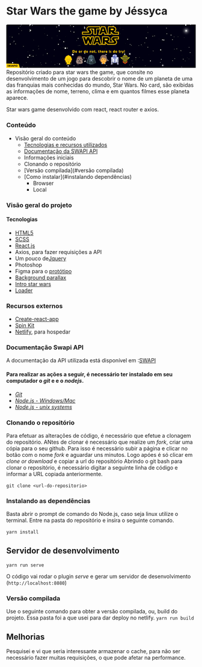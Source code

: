 # Star Wars the game by Jéssyca
<img src="/capa.png" alt="image"/>
Repositório criado para star wars the game, que consite no desenvolvimento de um jogo para descobrir o nome de um planeta de uma das franquias mais conhecidas do mundo, Star Wars. No card, são exibidas as informações de nome, terreno, clima e em quantos filmes esse planeta aparece.

Star wars game desenvolvido com react, react router e axios.

### Conteúdo
- Visão geral do conteúdo
    - [Tecnologias e recursos utilizados](#tecnologias)
    - [Documentação da SWAPI API](#documentação)
    - Informações iniciais
    - Clonando o repositório
    - [Versão compilada](#versão compilada)
    - [Como instalar](#instalando dependências)
        + Browser
        + Local
  

### Visão geral do projeto

#### Tecnologias
- [HTML5](https://developer.mozilla.org/pt-BR/docs/Web/HTML/HTML5)
- [SCSS](https://sass-lang.com/documentation/syntax)
- [React.js](https://www.reactjs.org)
- Axios, para fazer requisições a API
- Um pouco de[Jquery](https://jquery.com/)
- Photoshop
- Figma para o [protótipo](https://www.figma.com/file/o5wZP76U80DLHAfiobQswT/SWAPI?node-id=0%3A1)
- [Background parallax](https://codemyui.com/parallax-pixel-stars-using-pure-css/)
- [Intro star wars](https://dev.to/christopherkade/developing-the-star-wars-opening-crawl-in-htmlcss-2j9e)
- [Loader](https://codepen.io/XABOK/pen/OXAzXP) 

### Recursos externos
- [Create-react-app](https://github.com/facebook/create-react-app) 
- [Spin Kit](https://tobiasahlin.com/spinkit/)
- [Netlify](https://www.netlify.com/), para hospedar 

### Documentação Swapi API

A documentação da API utilizada está disponível em :[SWAPI](https://swapi.co)

#### Para realizar as ações a seguir, é necessário ter instalado em seu computador o _git_ e e o _nodejs_.

* [_Git_](https://git-scm.com)
* [_Node.js - Windows/Mac_](http://nodejs.org/en/download)
* [_Node.js - unix systems_](http://nodejs.org/en/download)

### Clonando o repositório

Para efetuar as alterações de código, é necessário que efetue a clonagem do repositório. ANtes de clonar é necessário que realize um _fork_, criar uma cópia para o seu github. Para isso é necessário subir a página e clicar no botão com o nome _fork_ e aguardar uns minutos. Logo apóes é só clicar em _clone or download_ e copiar a url do repositório
Abrindo o git bash para clonar o repositório, é necessário digitar a seguinte linha de código e informar a URL copiada anteriormente.

```
git clone <url-do-repositorio>

```
### Instalando as dependências
Basta abrir o prompt de comando do Node.js, caso seja linux utilize o terminal. Entre na pasta do repositório e insira o seguinte comando.
```
yarn install
```
## Servidor de desenvolvimento
```
yarn run serve
```
O código vai rodar o plugin _serve_ e gerar um servidor de desenvolvimento (```http://localhost:8080```)


### Versão compilada

Use o seguinte comando para obter a versão compilada, ou, build do projeto. Essa pasta foi a que usei para dar deploy no netlify.
```yarn run build```

## Melhorias

Pesquisei e vi que seria interessante armazenar o cache, para não ser necessário fazer muitas requisições, o que pode afetar na performance.

